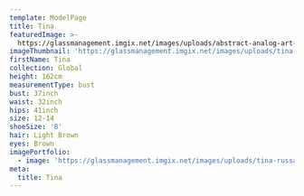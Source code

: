 ```yaml
---
template: ModelPage
title: Tina
featuredImage: >-
  https://glassmanagement.imgix.net/images/uploads/abstract-analog-art-390089.jpg
imageThumbnail: 'https://glassmanagement.imgix.net/images/uploads/tina-russa-51.jpg'
firstName: Tina
collection: Global
height: 162cm
measurementType: bust
bust: 37inch
waist: 32inch
hips: 41inch
size: 12-14
shoeSize: '8'
hair: Light Brown
eyes: Brown
imagePortfolio:
  - image: 'https://glassmanagement.imgix.net/images/uploads/tina-russa-51.jpg'
meta:
  title: Tina
---
```


